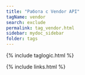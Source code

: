 ```yaml
---
title: "Работа с Vendor API"
tagName: vendor
search: exclude
permalink: tag_vendor.html
sidebar: mydoc_sidebar
folder: tags
---
```

{% include taglogic.html %}

{% include links.html %}
